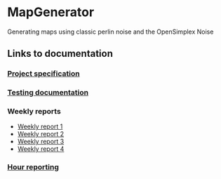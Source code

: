 # MapGenerator
Generating maps using classic perlin noise and the OpenSimplex Noise

## Links to documentation  

### [Project specification](https://github.com/uberballo/MapGenerator/blob/master/documentation/ProjectSpecification.md)  
### [Testing documentation](https://github.com/uberballo/MapGenerator/blob/master/documentation/Testing_document.md)  

### Weekly reports  

* [Weekly report 1](https://github.com/uberballo/MapGenerator/blob/master/documentation/Weekly_report_1.md)  
* [Weekly report 2](https://github.com/uberballo/MapGenerator/blob/master/documentation/Weekly_report_2.md)
* [Weekly report 3](https://github.com/uberballo/MapGenerator/blob/master/documentation/Weekly_report_3.md)
* [Weekly report 4](https://github.com/uberballo/MapGenerator/blob/master/documentation/Weekly_report_4.md)

### [Hour reporting](https://github.com/uberballo/MapGenerator/blob/master/documentation/hour_report.md)
